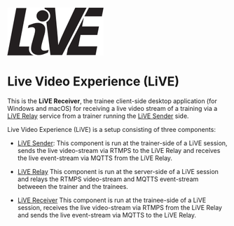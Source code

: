 
![LiVE](app-res-logo-black.svg)

Live Video Experience (LiVE)
============================

This is the **LiVE Receiver**, the trainee client-side desktop application
(for Windows and macOS) for receiving a live video stream of a training
via a [LiVE Relay](https://github.com/rse/live-relay) service from a
trainer running the [LiVE Sender](https://github.com/rse/live-sender) side.

Live Video Experience (LiVE) is a setup consisting of three components:

- [LiVE Sender](https://github.com/rse/live-sender):
  This component is run at the trainer-side of a LiVE session,
  sends the live video-stream via RTMPS to the LiVE Relay
  and receives the live event-stream via MQTTS from the LiVE Relay.

- [LiVE Relay](https://github.com/rse/live-relay)
  This component is run at the server-side of a LiVE session
  and relays the RTMPS video-stream and MQTTS event-stream betweeen the trainer
  and the trainees.

- [LiVE Receiver](https://github.com/rse/live-receiver)
  This component is run at the trainee-side of a LiVE session,
  receives the live video-stream via RTMPS from the LiVE Relay
  and sends the live event-stream via MQTTS to the LiVE Relay.

